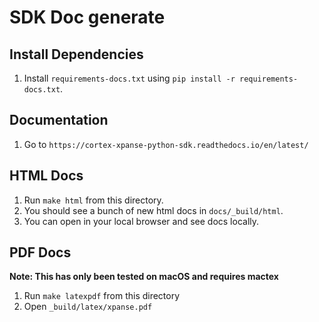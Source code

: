 # SDK Doc generate

## Install Dependencies
1. Install `requirements-docs.txt` using `pip install -r requirements-docs.txt`.

## Documentation
1. Go to `https://cortex-xpanse-python-sdk.readthedocs.io/en/latest/`

## HTML Docs
1. Run `make html` from this directory.
2. You should see a bunch of new html docs in `docs/_build/html`.
3. You can open in your local browser and see docs locally.

## PDF Docs
**Note: This has only been tested on macOS and requires mactex**
1. Run `make latexpdf` from this directory
2. Open `_build/latex/xpanse.pdf`